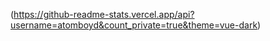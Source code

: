<!-- ![Adam's GitHub stats] -->
(https://github-readme-stats.vercel.app/api?username=atomboyd&count_private=true&theme=vue-dark)
<!-- https://github.com/anuraghazra/github-readme-stats -->

<!--
**atomboyd/atomboyd** is a ✨ _special_ ✨ repository because its `README.md` (this file) appears on your GitHub profile.

Here are some ideas to get you started:

- 🔭 I’m currently working on ...
- 🌱 I’m currently learning ...
- 👯 I’m looking to collaborate on ...
- 🤔 I’m looking for help with ...
- 💬 Ask me about ...
- 📫 How to reach me: ...
- 😄 Pronouns: ...
- ⚡ Fun fact: ...
-->
